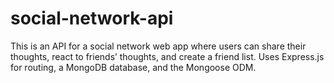 # social-network-api
This is an API for a social network web app where users can share their thoughts,  react to friends’ thoughts, and create a friend list. Uses Express.js for routing,  a MongoDB database, and the Mongoose ODM.
